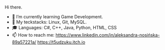 Hi there.

- 🌱 I’m currently learning Game Development.
- 🤔 My teckstacks: Linux, Git, MySQL.
- 🎓 Languages: C#, C++, Java, Python, HTML, CSS
- 📫 How to reach me: https://www.linkedin.com/in/aleksandra-nosińska-89a57221a/
                       https://t5udzuku.itch.io

